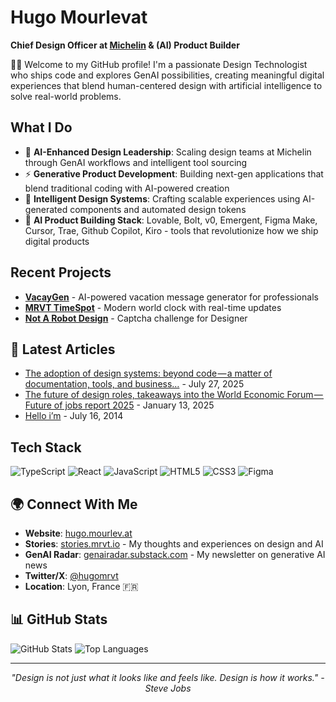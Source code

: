 # Hugo Mourlevat
**Chief Design Officer at [Michelin](https://github.com/michelin) & (AI) Product Builder**

👋🏽 Welcome to my GitHub profile! I'm a passionate Design Technologist who ships code and explores GenAI possibilities, creating meaningful digital experiences that blend human-centered design with artificial intelligence to solve real-world problems.

## What I Do

- 🤖 **AI-Enhanced Design Leadership**: Scaling design teams at Michelin through GenAI workflows and intelligent tool sourcing
- ⚡ **Generative Product Development**: Building next-gen applications that blend traditional coding with AI-powered creation
- 🎨 **Intelligent Design Systems**: Crafting scalable experiences using AI-generated components and automated design tokens
- 🚀 **AI Product Building Stack**: Lovable, Bolt, v0, Emergent, Figma Make, Cursor, Trae, Github Copilot, Kiro - tools that revolutionize how we ship digital products

## Recent Projects

- **[VacayGen](https://github.com/hugomrvt/vacaygen)** - AI-powered vacation message generator for professionals
- **[MRVT TimeSpot](https://github.com/hugomrvt/mrvt-timespot)** - Modern world clock with real-time updates
- **[Not A Robot Design](https://github.com/hugomrvt/not-a-robot-design)** - Captcha challenge for Designer

## 📝 Latest Articles

<!-- SECTION:RECENT_POSTS_START -->
- [The adoption of design systems: beyond code — a matter of documentation, tools, and business…](https://www.designsystemscollective.com/the-adoption-of-design-systems-beyond-code-a-matter-of-documentation-tools-and-business-48dcbd0420f4?source=rss-1d7eddbc4946------2) - July 27, 2025
- [The future of design roles, takeaways into the World Economic Forum — Future of jobs report 2025](https://hugomrvt.medium.com/the-future-of-design-roles-takeaways-into-the-wef-future-of-jobs-report-2025-af1b2f07716c?source=rss-1d7eddbc4946------2) - January 13, 2025
- [Hello i’m](https://hugomrvt.medium.com/hello-im-b689b1475184?source=rss-1d7eddbc4946------2) - July 16, 2014
<!-- SECTION:RECENT_POSTS_END -->

## Tech Stack

![TypeScript](https://img.shields.io/badge/-TypeScript-3178C6?style=flat-square&logo=typescript&logoColor=white) ![React](https://img.shields.io/badge/-React-61DAFB?style=flat-square&logo=react&logoColor=black) ![JavaScript](https://img.shields.io/badge/-JavaScript-F7DF1E?style=flat-square&logo=javascript&logoColor=black) ![HTML5](https://img.shields.io/badge/-HTML5-E34F26?style=flat-square&logo=html5&logoColor=white) ![CSS3](https://img.shields.io/badge/-CSS3-1572B6?style=flat-square&logo=css3&logoColor=white) ![Figma](https://img.shields.io/badge/-Figma-F24E1E?style=flat-square&logo=figma&logoColor=white)

## 🌍 Connect With Me

- **Website**: [hugo.mourlev.at](https://hugo.mourlev.at/)
- **Stories**: [stories.mrvt.io](https://stories.mrvt.io/) - My thoughts and experiences on design and AI
- **GenAI Radar**: [genairadar.substack.com](https://genairadar.substack.com/) - My newsletter on generative AI news
- **Twitter/X**: [@hugomrvt](https://twitter.com/hugomrvt)
- **Location**: Lyon, France 🇫🇷

## 📊 GitHub Stats

![GitHub Stats](https://github-readme-stats.vercel.app/api?username=hugomrvt&show_icons=true&theme=dark) ![Top Languages](https://github-readme-stats.vercel.app/api/top-langs/?username=hugomrvt&layout=compact&theme=dark)

---
<div align="center">
<i>"Design is not just what it looks like and feels like. Design is how it works." - Steve Jobs</i>
</div>
